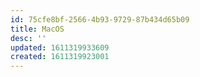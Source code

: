 ```yaml
---
id: 75cfe8bf-2566-4b93-9729-87b434d65b09
title: MacOS
desc: ''
updated: 1611319933609
created: 1611319923001
---
```

